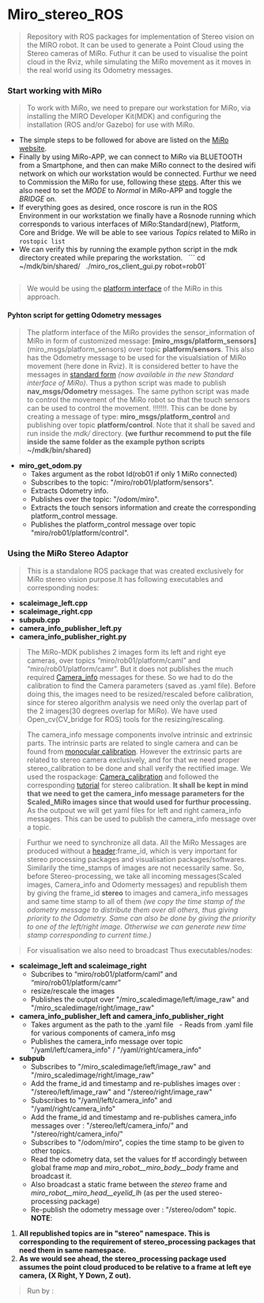 # Miro_stereo_ROS
>Repository with ROS packages for implementation of Stereo vision on the MIRO robot. It can be used to generate a Point Cloud using the Stereo cameras of MiRo. Futhur it can be used to visualise the point cloud in the Rviz, while simulating the MiRo movement as it moves in the real world using its Odometry messages. 

### Start working with MiRo
>To work with MiRo, we need to prepare our workstation for MiRo, via installing the MIRO Developer Kit(MDK) and configuring the installation (ROS and/or Gazebo) for use with MiRo.
- The simple steps to be followed for above are listed on the [MiRo website](https://consequential.bitbucket.io/Developer_Preparation_Prepare_workstation.html).
- Finally by using MiRo-APP, we can connect to MiRo via BLUETOOTH from a Smartphone, and then can make MiRo connect to the desired wifi network on which our workstation would be connected. Furthur we need to Commission the MiRo for use, following these [steps](https://consequential.bitbucket.io/Developer_Preparation_Commission_MIRO.html). After this we also need to set the *MODE* to *Normal* in MiRo-APP and toggle the *BRIDGE* on. 
- If everything goes as desired, once roscore is run in the ROS Environment in our workstation we finally have a Rosnode running which corresponds to various interfaces of MiRo:Standard(new), Platform, Core and Bridge. We will be able to see various *Topics* related to MiRo in `rostopic list`
- We can verify this by running the example python script in the mdk directory created while preparing the workstation.
   ```
    cd ~/mdk/bin/shared/
   ./miro_ros_client_gui.py robot=rob01`
   ```
>We would be using the [platform interface](https://consequential.bitbucket.io/Technical_Interfaces_Platform_Interface.html) of the MiRo in this approach.

#### Pyhton script for getting Odometry messages
>The platform interface of the MiRo provides the sensor_information of MiRo in form of customized message: **[miro_msgs/platform_sensors]**(miro_msgs/platform_sensors) over topic **platform/sensors**. This also has the Odometry message to be used for the visualsiation of MiRo movement (here done in Rviz). It is considered better to have the messages in [standard form](http://docs.ros.org/api/nav_msgs/html/msg/Odometry.html) *(now available in the new Standard interface of MiRo)*. Thus a python script was made to publish **nav_msgs/Odometry** messages. The same python script was made to control the movement of the MiRo robot so that the touch sensors can be used to control the movement. !!!!!!!. This can be done by creating a message of type: **miro_msgs/platform_control** and publishing over topic **platform/control**. Note that it shall be saved and run inside the *mdk/* directory. **(we furthur recommend to put the file inside the same folder as the example python scripts ~/mdk/bin/shared)**

- **miro_get_odom.py** 
  - Takes argument as the robot Id(rob01 if only 1 MiRo connected)
  - Subscribes to the topic: "/miro/rob01/platform/sensors".
  - Extracts Odometry info.
  - Publishes over the topic: "/odom/miro".
  - Extracts the touch sensors information and create the corresponding platform_control message.
  - Publishes the platform_control message over topic "miro/rob01/platform/control".

### Using the MiRo Stereo Adaptor
>This is a standalone ROS package that was created exclusively for MiRo stereo vision purpose.It has following executables and corresponding nodes:
- **scaleimage_left.cpp**
- **scaleimage_right.cpp**
- **subpub.cpp**
- **camera_info_publisher_left.py**
- **camera_info_publisher_right.py**

> The MiRo-MDK publishes 2 images form its left and right eye cameras, over topics “miro/rob01/platform/caml” and “miro/rob01/platform/camr”. But it does not publishes the much required [Camera_info](http://docs.ros.org/api/sensor_msgs/html/msg/CameraInfo.html) messages for these. So we had to do the calibration to find the Camera parameters (saved as .yaml file). Before doing this, the images need to be resized/rescaled before calibration, since for stereo algorithm analysis we need only the overlap part of the 2 images(30 degrees overlap for MiRo). We have used Open_cv(CV_bridge for ROS) tools for the resizing/rescaling.

>The camera_info message components involve intrinsic and extrinsic parts. The intrinsic parts are related to single camera and can be found from [monocular calibration](http://wiki.ros.org/camera_calibration/Tutorials/MonocularCalibration). However the extrinsic parts are related to stereo camera exclusively, and for that we need proper stereo_calibration to be done and shall verify the rectified image. We used the rospackage: [Camera_calibration](http://wiki.ros.org/camera_calibration) and followed the corresponding [tutorial](http://wiki.ros.org/camera_calibration/Tutorials/StereoCalibration) for stereo calibration. **It shall be kept in mind that we need to get the camera_info message parameters for the Scaled_MiRo images since that would used for furthur processing.** As the outpout we will get yaml files for left and right camera_info messages. This can be used to publish the camera_info message over a topic.

>Furthur we need to synchronize all data. All the MiRo Messages are produced without a [header](http://docs.ros.org/lunar/api/std_msgs/html/msg/Header.html):frame_id, which is very important for stereo processing packages and visualisation packages/softwares. Similarily the time_stamps of images are not necessarily same. So, before Stereo-processing, we take all incoming messages(Scaled images, Camera_info and Odomerty messages) and republish them by giving the frame_id **stereo** to images and camera_info messages and same time stamp to all of them *(we copy the time stamp of the odometry message to distribute them over all others, thus giving priority to the Odometry. Same can also be done by giving the priority to one of the left/right image. Otherwise we can generate new time stamp corresponding to current time.)*

> For visualisation we also need to broadcast 
>Thus executables/nodes: 
 - **scaleimage_left and scaleimage_right**
   - Subcribes to “miro/rob01/platform/caml” and “miro/rob01/platform/camr”
   - resize/rescale the images 
   - Publishes the output over "/miro_scaledimage/left/image_raw" and "/miro_scaledimage/right/image_raw"
 - **camera_info_publisher_left and camera_info_publisher_right**
   - Takes argument as the path to the .yaml file
   - Reads from .yaml file for various components of camera_info msg 
   - Publishes the camera_info message over topic "/yaml/left/camera_info" / "/yaml/right/camera_info"
 - **subpub**
   - Subscribes to "/miro_scaledimage/left/image_raw" and "/miro_scaledimage/right/image_raw"
   - Add the frame_id and timestamp and re-publishes images over : "/stereo/left/image_raw" and "/stereo/right/image_raw"
   - Subscribes to "/yaml/left/camera_info" and "/yaml/right/camera_info" 
   - Add the frame_id and timestamp and re-publishes camera_info messages over : "/stereo/left/camera_info/" and "/stereo/right/camera_info/" 
   - Subscribes to "/odom/miro", copies the time stamp to be given to other topics.
   - Read the odometry data, set the values for tf accordingly between global frame *map* and *miro_robot__miro_body__body* frame and broadcast it.
   - Also broadcast a static frame between the *stereo* frame and *miro_robot__miro_head__eyelid_lh* (as per the used stereo-processing package)
   - Re-publish the odometry message over : "/stereo/odom" topic.
**NOTE**:
  1. **All republished topics are in "stereo" namespace. This is corresponding to the requirement of stereo_processing packages that need them in same namespace.**
  2. **As we would see ahead, the stereo_processing package used assumes the point cloud produced to be relative to a frame at left eye camera, (X Right, Y Down, Z out).** 
 > Run by : 
